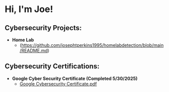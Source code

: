 <h1>Hi, I'm Joe! 

<h2> Cybersecurity Projects:</h2>

- <b>Home Lab</b>
  - (https://github.com/josephtperkins1995/homelabdetection/blob/main/README.md)


<h2> Cybersecurity Certifications:</h2>

- <b>Google Cyber Security Certificate (Completed 5/30/2025)</b>
  - [Google Cybersecurity Certificate.pdf](https://github.com/user-attachments/files/21496954/Google.Cybersecurity.Certificate.pdf)


